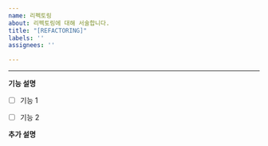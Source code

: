 ```yaml
---
name: 리펙토링
about: 리펙토링에 대해 서술합니다.
title: "[REFACTORING]"
labels: ''
assignees: ''

---
```


---

**기능 설명**

- [ ] 기능 1

- [ ] 기능 2

**추가 설명**
